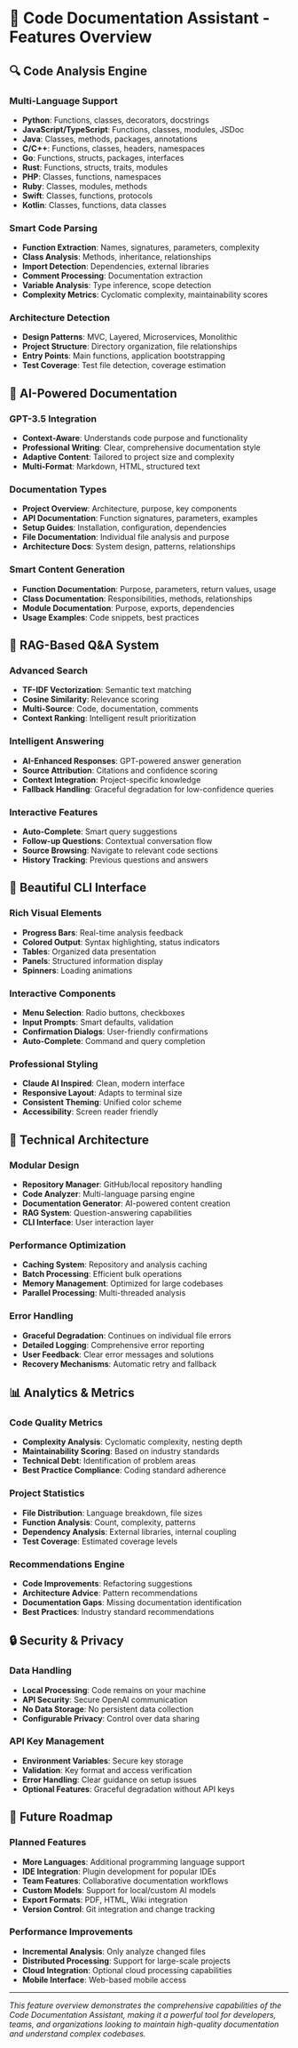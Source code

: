 # 🚀 Code Documentation Assistant - Features Overview

## 🔍 Code Analysis Engine

### Multi-Language Support
- **Python**: Functions, classes, decorators, docstrings
- **JavaScript/TypeScript**: Functions, classes, modules, JSDoc
- **Java**: Classes, methods, packages, annotations
- **C/C++**: Functions, classes, headers, namespaces
- **Go**: Functions, structs, packages, interfaces
- **Rust**: Functions, structs, traits, modules
- **PHP**: Classes, functions, namespaces
- **Ruby**: Classes, modules, methods
- **Swift**: Classes, functions, protocols
- **Kotlin**: Classes, functions, data classes

### Smart Code Parsing
- **Function Extraction**: Names, signatures, parameters, complexity
- **Class Analysis**: Methods, inheritance, relationships
- **Import Detection**: Dependencies, external libraries
- **Comment Processing**: Documentation extraction
- **Variable Analysis**: Type inference, scope detection
- **Complexity Metrics**: Cyclomatic complexity, maintainability scores

### Architecture Detection
- **Design Patterns**: MVC, Layered, Microservices, Monolithic
- **Project Structure**: Directory organization, file relationships
- **Entry Points**: Main functions, application bootstrapping
- **Test Coverage**: Test file detection, coverage estimation

## 📝 AI-Powered Documentation

### GPT-3.5 Integration
- **Context-Aware**: Understands code purpose and functionality
- **Professional Writing**: Clear, comprehensive documentation style
- **Adaptive Content**: Tailored to project size and complexity
- **Multi-Format**: Markdown, HTML, structured text

### Documentation Types
- **Project Overview**: Architecture, purpose, key components
- **API Documentation**: Function signatures, parameters, examples
- **Setup Guides**: Installation, configuration, dependencies
- **File Documentation**: Individual file analysis and purpose
- **Architecture Docs**: System design, patterns, relationships

### Smart Content Generation
- **Function Documentation**: Purpose, parameters, return values, usage
- **Class Documentation**: Responsibilities, methods, relationships
- **Module Documentation**: Purpose, exports, dependencies
- **Usage Examples**: Code snippets, best practices

## 🤖 RAG-Based Q&A System

### Advanced Search
- **TF-IDF Vectorization**: Semantic text matching
- **Cosine Similarity**: Relevance scoring
- **Multi-Source**: Code, documentation, comments
- **Context Ranking**: Intelligent result prioritization

### Intelligent Answering
- **AI-Enhanced Responses**: GPT-powered answer generation
- **Source Attribution**: Citations and confidence scoring
- **Context Integration**: Project-specific knowledge
- **Fallback Handling**: Graceful degradation for low-confidence queries

### Interactive Features
- **Auto-Complete**: Smart query suggestions
- **Follow-up Questions**: Contextual conversation flow
- **Source Browsing**: Navigate to relevant code sections
- **History Tracking**: Previous questions and answers

## 🎨 Beautiful CLI Interface

### Rich Visual Elements
- **Progress Bars**: Real-time analysis feedback
- **Colored Output**: Syntax highlighting, status indicators
- **Tables**: Organized data presentation
- **Panels**: Structured information display
- **Spinners**: Loading animations

### Interactive Components
- **Menu Selection**: Radio buttons, checkboxes
- **Input Prompts**: Smart defaults, validation
- **Confirmation Dialogs**: User-friendly confirmations
- **Auto-Complete**: Command and query completion

### Professional Styling
- **Claude AI Inspired**: Clean, modern interface
- **Responsive Layout**: Adapts to terminal size
- **Consistent Theming**: Unified color scheme
- **Accessibility**: Screen reader friendly

## 🔧 Technical Architecture

### Modular Design
- **Repository Manager**: GitHub/local repository handling
- **Code Analyzer**: Multi-language parsing engine
- **Documentation Generator**: AI-powered content creation
- **RAG System**: Question-answering capabilities
- **CLI Interface**: User interaction layer

### Performance Optimization
- **Caching System**: Repository and analysis caching
- **Batch Processing**: Efficient bulk operations
- **Memory Management**: Optimized for large codebases
- **Parallel Processing**: Multi-threaded analysis

### Error Handling
- **Graceful Degradation**: Continues on individual file errors
- **Detailed Logging**: Comprehensive error reporting
- **User Feedback**: Clear error messages and solutions
- **Recovery Mechanisms**: Automatic retry and fallback

## 📊 Analytics & Metrics

### Code Quality Metrics
- **Complexity Analysis**: Cyclomatic complexity, nesting depth
- **Maintainability Scoring**: Based on industry standards
- **Technical Debt**: Identification of problem areas
- **Best Practice Compliance**: Coding standard adherence

### Project Statistics
- **File Distribution**: Language breakdown, file sizes
- **Function Analysis**: Count, complexity, patterns
- **Dependency Analysis**: External libraries, internal coupling
- **Test Coverage**: Estimated coverage levels

### Recommendations Engine
- **Code Improvements**: Refactoring suggestions
- **Architecture Advice**: Pattern recommendations
- **Documentation Gaps**: Missing documentation identification
- **Best Practices**: Industry standard recommendations

## 🔒 Security & Privacy

### Data Handling
- **Local Processing**: Code remains on your machine
- **API Security**: Secure OpenAI communication
- **No Data Storage**: No persistent data collection
- **Configurable Privacy**: Control over data sharing

### API Key Management
- **Environment Variables**: Secure key storage
- **Validation**: Key format and access verification
- **Error Handling**: Clear guidance on setup issues
- **Optional Features**: Graceful degradation without API keys

## 🚀 Future Roadmap

### Planned Features
- **More Languages**: Additional programming language support
- **IDE Integration**: Plugin development for popular IDEs
- **Team Features**: Collaborative documentation workflows
- **Custom Models**: Support for local/custom AI models
- **Export Formats**: PDF, HTML, Wiki integration
- **Version Control**: Git integration and change tracking

### Performance Improvements
- **Incremental Analysis**: Only analyze changed files
- **Distributed Processing**: Support for large-scale projects
- **Cloud Integration**: Optional cloud processing capabilities
- **Mobile Interface**: Web-based mobile access

---

*This feature overview demonstrates the comprehensive capabilities of the Code Documentation Assistant, making it a powerful tool for developers, teams, and organizations looking to maintain high-quality documentation and understand complex codebases.*